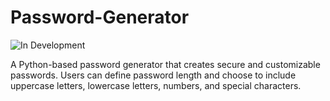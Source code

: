 # Password-Generator
![In Development](https://img.shields.io/badge/status-in%20development-yellow)

A Python-based password generator that creates secure and customizable passwords. Users can define password length and choose to include uppercase letters, lowercase letters, numbers, and special characters.
